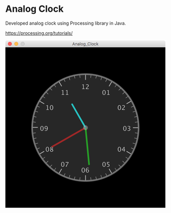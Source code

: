 # Analog Clock
Developed analog clock using Processing library in Java.

https://processing.org/tutorials/

![alt tag](https://github.com/samsol38/AnalogClock_Processing/blob/master/ScreenShot.png)
